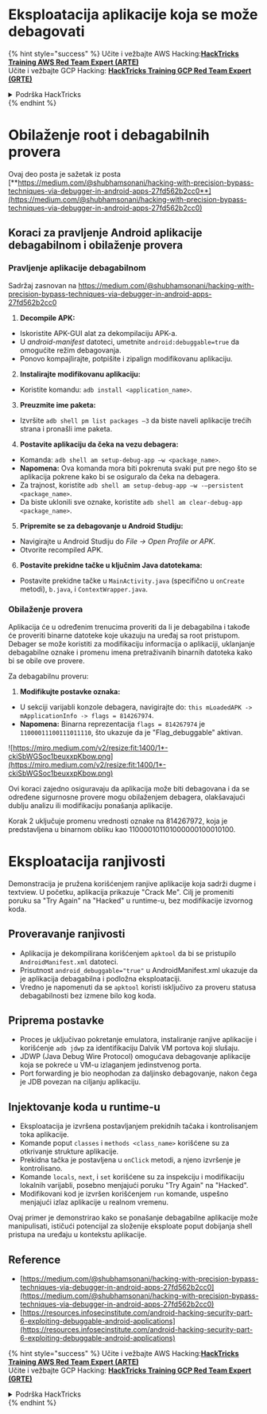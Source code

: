 # Eksploatacija aplikacije koja se može debagovati

{% hint style="success" %}
Učite i vežbajte AWS Hacking:<img src="/.gitbook/assets/arte.png" alt="" data-size="line">[**HackTricks Training AWS Red Team Expert (ARTE)**](https://training.hacktricks.xyz/courses/arte)<img src="/.gitbook/assets/arte.png" alt="" data-size="line">\
Učite i vežbajte GCP Hacking: <img src="/.gitbook/assets/grte.png" alt="" data-size="line">[**HackTricks Training GCP Red Team Expert (GRTE)**<img src="/.gitbook/assets/grte.png" alt="" data-size="line">](https://training.hacktricks.xyz/courses/grte)

<details>

<summary>Podrška HackTricks</summary>

* Proverite [**planove pretplate**](https://github.com/sponsors/carlospolop)!
* **Pridružite se** 💬 [**Discord grupi**](https://discord.gg/hRep4RUj7f) ili [**telegram grupi**](https://t.me/peass) ili **pratite** nas na **Twitteru** 🐦 [**@hacktricks\_live**](https://twitter.com/hacktricks\_live)**.**
* **Podelite hakerske trikove slanjem PR-ova na** [**HackTricks**](https://github.com/carlospolop/hacktricks) i [**HackTricks Cloud**](https://github.com/carlospolop/hacktricks-cloud) github repozitorijume.

</details>
{% endhint %}

# **Obilaženje root i debagabilnih provera**

Ovaj deo posta je sažetak iz posta [**https://medium.com/@shubhamsonani/hacking-with-precision-bypass-techniques-via-debugger-in-android-apps-27fd562b2cc0**](https://medium.com/@shubhamsonani/hacking-with-precision-bypass-techniques-via-debugger-in-android-apps-27fd562b2cc0)

## Koraci za pravljenje Android aplikacije debagabilnom i obilaženje provera

### **Pravljenje aplikacije debagabilnom**

Sadržaj zasnovan na https://medium.com/@shubhamsonani/hacking-with-precision-bypass-techniques-via-debugger-in-android-apps-27fd562b2cc0

1. **Decompile APK:**
- Iskoristite APK-GUI alat za dekompilaciju APK-a.
- U _android-manifest_ datoteci, umetnite `android:debuggable=true` da omogućite režim debagovanja.
- Ponovo kompajlirajte, potpišite i zipalign modifikovanu aplikaciju.

2. **Instalirajte modifikovanu aplikaciju:**
- Koristite komandu: `adb install <application_name>`.

3. **Preuzmite ime paketa:**
- Izvršite `adb shell pm list packages –3` da biste naveli aplikacije trećih strana i pronašli ime paketa.

4. **Postavite aplikaciju da čeka na vezu debagera:**
- Komanda: `adb shell am setup-debug-app –w <package_name>`.
- **Napomena:** Ova komanda mora biti pokrenuta svaki put pre nego što se aplikacija pokrene kako bi se osiguralo da čeka na debagera.
- Za trajnost, koristite `adb shell am setup-debug-app –w -–persistent <package_name>`.
- Da biste uklonili sve oznake, koristite `adb shell am clear-debug-app <package_name>`.

5. **Pripremite se za debagovanje u Android Studiju:**
- Navigirajte u Android Studiju do _File -> Open Profile or APK_.
- Otvorite recompiled APK.

6. **Postavite prekidne tačke u ključnim Java datotekama:**
- Postavite prekidne tačke u `MainActivity.java` (specifično u `onCreate` metodi), `b.java`, i `ContextWrapper.java`.

### **Obilaženje provera**

Aplikacija će u određenim trenucima proveriti da li je debagabilna i takođe će proveriti binarne datoteke koje ukazuju na uređaj sa root pristupom. Debager se može koristiti za modifikaciju informacija o aplikaciji, uklanjanje debagabilne oznake i promenu imena pretraživanih binarnih datoteka kako bi se obile ove provere.

Za debagabilnu proveru:

1. **Modifikujte postavke oznaka:**
- U sekciji varijabli konzole debagera, navigirajte do: `this mLoadedAPK -> mApplicationInfo -> flags = 814267974`.
- **Napomena:** Binarna reprezentacija `flags = 814267974` je `11000011100111011110`, što ukazuje da je "Flag_debuggable" aktivan.

![https://miro.medium.com/v2/resize:fit:1400/1*-ckiSbWGSoc1beuxxpKbow.png](https://miro.medium.com/v2/resize:fit:1400/1*-ckiSbWGSoc1beuxxpKbow.png)

Ovi koraci zajedno osiguravaju da aplikacija može biti debagovana i da se određene sigurnosne provere mogu obilaženjem debagera, olakšavajući dublju analizu ili modifikaciju ponašanja aplikacije.

Korak 2 uključuje promenu vrednosti oznake na 814267972, koja je predstavljena u binarnom obliku kao 110000101101000000100010100.

# **Eksploatacija ranjivosti**

Demonstracija je pružena korišćenjem ranjive aplikacije koja sadrži dugme i textview. U početku, aplikacija prikazuje "Crack Me". Cilj je promeniti poruku sa "Try Again" na "Hacked" u runtime-u, bez modifikacije izvornog koda.

## **Proveravanje ranjivosti**
- Aplikacija je dekompilirana korišćenjem `apktool` da bi se pristupilo `AndroidManifest.xml` datoteci.
- Prisutnost `android_debuggable="true"` u AndroidManifest.xml ukazuje da je aplikacija debagabilna i podložna eksploataciji.
- Vredno je napomenuti da se `apktool` koristi isključivo za proveru statusa debagabilnosti bez izmene bilo kog koda.

## **Priprema postavke**
- Proces je uključivao pokretanje emulatora, instaliranje ranjive aplikacije i korišćenje `adb jdwp` za identifikaciju Dalvik VM portova koji slušaju.
- JDWP (Java Debug Wire Protocol) omogućava debagovanje aplikacije koja se pokreće u VM-u izlaganjem jedinstvenog porta.
- Port forwarding je bio neophodan za daljinsko debagovanje, nakon čega je JDB povezan na ciljanju aplikaciju.

## **Injektovanje koda u runtime-u**
- Eksploatacija je izvršena postavljanjem prekidnih tačaka i kontrolisanjem toka aplikacije.
- Komande poput `classes` i `methods <class_name>` korišćene su za otkrivanje strukture aplikacije.
- Prekidna tačka je postavljena u `onClick` metodi, a njeno izvršenje je kontrolisano.
- Komande `locals`, `next`, i `set` korišćene su za inspekciju i modifikaciju lokalnih varijabli, posebno menjajući poruku "Try Again" na "Hacked".
- Modifikovani kod je izvršen korišćenjem `run` komande, uspešno menjajući izlaz aplikacije u realnom vremenu.

Ovaj primer je demonstrirao kako se ponašanje debagabilne aplikacije može manipulisati, ističući potencijal za složenije eksploate poput dobijanja shell pristupa na uređaju u kontekstu aplikacije.

## Reference
* [https://medium.com/@shubhamsonani/hacking-with-precision-bypass-techniques-via-debugger-in-android-apps-27fd562b2cc0](https://medium.com/@shubhamsonani/hacking-with-precision-bypass-techniques-via-debugger-in-android-apps-27fd562b2cc0)
* [https://resources.infosecinstitute.com/android-hacking-security-part-6-exploiting-debuggable-android-applications](https://resources.infosecinstitute.com/android-hacking-security-part-6-exploiting-debuggable-android-applications)

{% hint style="success" %}
Učite i vežbajte AWS Hacking:<img src="/.gitbook/assets/arte.png" alt="" data-size="line">[**HackTricks Training AWS Red Team Expert (ARTE)**](https://training.hacktricks.xyz/courses/arte)<img src="/.gitbook/assets/arte.png" alt="" data-size="line">\
Učite i vežbajte GCP Hacking: <img src="/.gitbook/assets/grte.png" alt="" data-size="line">[**HackTricks Training GCP Red Team Expert (GRTE)**<img src="/.gitbook/assets/grte.png" alt="" data-size="line">](https://training.hacktricks.xyz/courses/grte)

<details>

<summary>Podrška HackTricks</summary>

* Proverite [**planove pretplate**](https://github.com/sponsors/carlospolop)!
* **Pridružite se** 💬 [**Discord grupi**](https://discord.gg/hRep4RUj7f) ili [**telegram grupi**](https://t.me/peass) ili **pratite** nas na **Twitteru** 🐦 [**@hacktricks\_live**](https://twitter.com/hacktricks\_live)**.**
* **Podelite hakerske trikove slanjem PR-ova na** [**HackTricks**](https://github.com/carlospolop/hacktricks) i [**HackTricks Cloud**](https://github.com/carlospolop/hacktricks-cloud) github repozitorijume.

</details>
{% endhint %}
